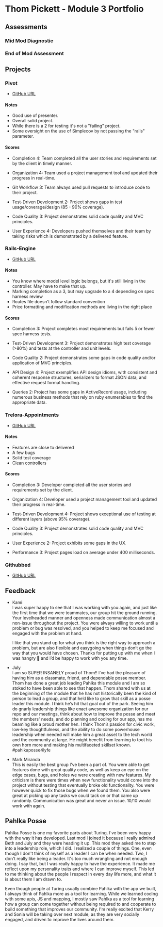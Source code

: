 # Thom Pickett - Module 3 Portfolio

## Assessments

### Mid Mod Diagnostic


### End of Mod Assessment


## Projects

### Pivot

* [GitHub URL](https://github.com/notmarkmiranda/pivot)

#### Notes

* Good use of presenter.
* Overall solid project.
* While there is a 2 for testing it's not a "failing" project.
* Some oversight on the use of Simplecov by not passing the "rails" parameter.

#### Scores

* Completion
  4: Team completed all the user stories and requirements set by the client in timely manner.

* Organization
  4: Team used a project management tool and updated their progress in real-time.

* Git Workflow
  3: Team always used pull requests to introduce code to their project.

* Test-Driven Development
  2: Project shows gaps in test usage/coverage/design (85 - 90% coverage).

* Code Quality
  3: Project demonstrates solid code quality and MVC principles.

* User Experience
  4: Developers pushed themselves and their team by taking risks which is demonstrated by a delivered feature.

### Rails-Engine

* [GitHub URL](https://github.com/thompickett/rails_engine)

#### Notes

* You know where model level logic belongs, but it's still living in the controller. May have to make that up.
* Marking completion as a 3, but may upgrade to a 4 depending on spec harness review
* Routes file doesn't follow standard convention
* Price formatting and modification methods are living in the right place

#### Scores

* Completion
  3: Project completes most requirements but fails 5 or fewer spec harness tests.

* Test-Driven Development
  3: Project demonstrates high test coverage (>80%) and tests at the controller and unit levels.

* Code Quality
  2: Project demonstrates some gaps in code quality and/or application of MVC principles.

* API Design
  4: Project exemplifies API design idioms, with consistent and coherent response structures, serializers to format JSON data, and effective request format handling.

* Queries
  2: Project has some gaps in ActiveRecord usage, including numerous business methods that rely on ruby enumerables to find the appropriate data.


### Trelora-Appointments

* [GitHub URL](https://github.com/chadellison/trelora_appointments)

#### Notes

* Features are close to delivered
* A few bugs
* Solid test coverage
* Clean controllers

#### Scores

* Completion
  3: Developer completed all the user stories and requirements set by the client.

* Organization
  4: Developer used a project management tool and updated their progress in real-time.

* Test-Driven Development
  4: Project shows exceptional use of testing at different layers (above 95% coverage).

* Code Quality
  3: Project demonstrates solid code quality and MVC principles.

* User Experience
  2: Project exhibits some gaps in the UX.

* Performance
  3: Project pages load on average under 400 milliseconds.

### Githubbed

* [GitHub URL](https://github.com/thompickett/githubbed)

## Feedback

* Kami  
  I was super happy to see that I was working with you again, and just like the first time that we were teammates, our group hit the ground running. Your levelheaded manner and openness made communication almost a non-issue throughout the project. You were always willing to work until a problem or bug was resolved, and you helped to keep me focused and engaged with the problem at hand.

  I like that you stand up for what you think is the right way to approach a problem, but are also flexible and easygoing when things don’t go the way that you would have chosen. Thanks for putting up with me when I was hangry :slightly_smiling_face: and I’d be happy to work with you any time.

* July  
  I am so SUPER INSANELY proud of Thom!! I’ve had the pleasure of having him as a classmate, friend, and dependable posse member. Thom has done a great job leading Pahlka this module and I am so stoked to have been able to see that happen. Thom shared with us at the beginning of the module that he has not historically been the kind of person to lead a group, and that he’d like to grow that skill as a posse leader this module. I think he’s hit that goal out of the park. Seeing him do gnarly leadership things like enact awesome organization for our repo and our meetings, think about how to improve the posse and meet the members' needs, and do planning and coding for our app, has me beaming like a proud mother hen. I think Thom’s passion for civic work, low-key thoughtfulness, and the ability to do some powerhouse leadership when needed will make him a great asset to the tech world and the community at large. He might benefit from learning to toot his own horn more and making his multifaceted skillset known. #pahlkaposse4lyfe

* Mark Miranda  
  This is easily the best group I've been a part of. You were able to get features done with great quality code, as well as keep an eye on the edge cases, bugs, and holes we were creating with new features. My criticism is there were times when new functionality would come into the project without testing that eventually broke old functionality. You were however quick to fix those bugs when we found them. You also were great at picking up any tasks we could tack on or that came up randomly. Communication was great and never an issue. 10/10 would work with again.

## Pahlka Posse

Pahlka Posse is one my favorite parts about Turing. I've been very happy with the way it has developed. Last mod I joined it because I really admired Beth and July and they were heading it up. This mod they asked me to step into a leadership role, which I did. I realized a couple of things. One, even though I don't think of myself as a leader I can be when needed. Two, I don't really like being a leader. It's too much wrangling and not enough doing. I say that, but I was really happy to have the experience. It made me reflect upon my personality traits and where I can improve myself. This led to me thinking about the people I respect in every day life more, and what it is about them I am drawn to.

Even though people at Turing usually combine Pahlka with the app we built, I always think of Pahlka more as a tool for learning. While we learned coding with some apis, JS and mapping, I mostly saw Pahlka as a tool for learning how a group can come together without being required to and cooperate to build something that improves our community. I'm really excited that Kerry and Sonia will be taking over next module, as they are very socially engaged, and driven to improve the lives around them.
